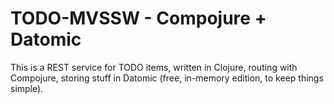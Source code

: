 # TODO-MVSSW - Compojure + Datomic

This is a REST service for TODO items, written in Clojure, routing
with Compojure, storing stuff in Datomic (free, in-memory edition, to
keep things simple).

